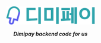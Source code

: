 <p align="center">
  <picture>
    <source media="(prefers-color-scheme: dark)" srcset="assets/logo-white.svg" height="50px">
    <img alt="dimipay logo" src="assets/logo-main-1.svg" height="50px">
  </picture>
  <p align="center"><b><i>Dimipay backend code for us<i><b></p>
</p>

